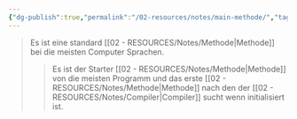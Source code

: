 ```yaml
---
{"dg-publish":true,"permalink":"/02-resources/notes/main-methode/","tags":["code"]}
---
```


>Es ist eine standard [[02 - RESOURCES/Notes/Methode\|Methode]] bei die meisten Computer Sprachen.
>>Es ist der Starter [[02 - RESOURCES/Notes/Methode\|Methode]] von die meisten Programm und das erste [[02 - RESOURCES/Notes/Methode\|Methode]] nach den der [[02 - RESOURCES/Notes/Compiler\|Compiler]] sucht wenn initialisiert ist. 